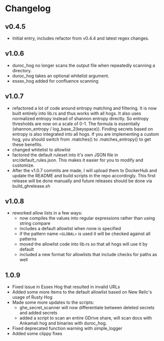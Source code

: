 # Changelog

## v0.4.5 
- Initial entry, includes refactor from v0.4.4 and latest regex changes.

## v1.0.6
- duroc_hog no longer scans the output file when repeatedly scanning a directory.
- duroc_hog takes an optional whitelist argument.
- essex_hog added for confluence scanning

## v1.0.7
- refactored a lot of code around entropy matching and filtering. It is now built entirely into lib.rs and thus works with all hogs. It also uses normalized entropy instead of shannon entropy directly. So entropy thresholds are now on a scale of 0-1. The formula is essentially (shannon_entropy / log_base_2(keyspace)). Finding secrets based on entropy is also integrated into all hogs. If you are implementing a custom hog, you should switch from .matches() to .matches_entropy() to get these benefits. 
- changed whitelist to allowlist
- factored the default ruleset into it's own JSON file in src/default_rules.json. This makes it easier for you to modify and customize.
- After the v1.0.7 commits are made, I will upload them to DockerHub and update the README and build scripts in the repo accordingly. This first release will be done manually and future releases should be done via build_ghrelease.sh

## v1.0.8
- reworked allow lists in a few ways:
    - now compiles the values into regular expressions rather than using string compare
    - includes a default allowlist when none is specified
    - if the pattern name `<GLOBAL>` is used it will be checked against all patterns
    - moved the allowlist code into lib.rs so that all hogs will use it by default
    - included a new format for allowlists that include checks for paths as well

## 1.0.9
- Fixed issue in Essex Hog that resulted in invalid URLs
- Added some more items to the default allowlist based on New Relic's usage of Rusty Hog
- Made some more updates to the scripts:
  - ghe_secret_scanner will now differentiate between deleted secrets and added secrets
  - added a script to scan an entire GDrive share, will scan docs with Ankamali hog and binaries with duroc_hog.
- Fixed deprecated function warning with simple_logger
- Added some clippy fixes
